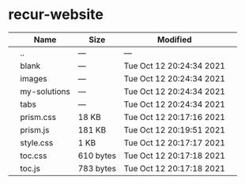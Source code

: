 recur-website
=============

<table><thead><tr class="header"><th></th><th>Name</th><th>Size</th><th>Modified</th><th></th></tr></thead><tbody><tr class="odd"><td></td><td><span class="goup">..</span></td><td>—</td><td>—</td><td></td></tr><tr class="even"><td></td><td><span class="name">blank</span></td><td>—</td><td>Tue Oct 12 20:24:34 2021</td><td></td></tr><tr class="odd"><td></td><td><span class="name">images</span></td><td>—</td><td>Tue Oct 12 20:24:34 2021</td><td></td></tr><tr class="even"><td></td><td><span class="name">my-solutions</span></td><td>—</td><td>Tue Oct 12 20:24:34 2021</td><td></td></tr><tr class="odd"><td></td><td><span class="name">tabs</span></td><td>—</td><td>Tue Oct 12 20:24:34 2021</td><td></td></tr><tr class="even"><td></td><td><span class="name">prism.css</span></td><td>18 KB</td><td>Tue Oct 12 20:17:16 2021</td><td></td></tr><tr class="odd"><td></td><td><span class="name">prism.js</span></td><td>181 KB</td><td>Tue Oct 12 20:19:51 2021</td><td></td></tr><tr class="even"><td></td><td><span class="name">style.css</span></td><td>1 KB</td><td>Tue Oct 12 20:17:17 2021</td><td></td></tr><tr class="odd"><td></td><td><span class="name">toc.css</span></td><td>610 bytes</td><td>Tue Oct 12 20:17:18 2021</td><td></td></tr><tr class="even"><td></td><td><span class="name">toc.js</span></td><td>783 bytes</td><td>Tue Oct 12 20:17:18 2021</td><td></td></tr></tbody></table>
